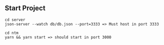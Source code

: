 ## Start Project
```
cd server
json-server --watch db/db.json --port=3333 => Must host in port 3333
```
```
cd ntm 
yarn && yarn start => should start in port 3000
```

